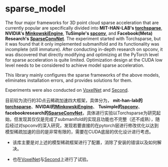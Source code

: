 # sparse_model
The four major frameworks for 3D point cloud sparse acceleration that are currently popular are specifically divided into **MIT-HAN-LAB's [torchsparse](https://github.com/mit-han-lab/torchsparse)**, **NVIDIA's [MinkowskiEngine](https://github.com/NVIDIA/MinkowskiEngine)**, **TuSimple's [spconv](https://github.com/traveller59/spconv)**, and **Facebook(Meta) Research's [SparseConvNet](https://github.com/facebookresearch/SparseConvNet)**. The experiment started with Torchsparse, but it was found that it only implemented submanifold and its functionality was incomplete (still immature). After conducting in-depth research on spconv, it was discovered that directly modifying and optimizing at the PyTorch level for sparse acceleration is quite limited. Optimization design at the CUDA low level needs to be considered to achieve model sparse acceleration.

This library mainly configures the sparse frameworks of the above models, eliminates installation errors, and provides solutions for them.

Experiments were also conducted on [VoxelNet](https://github.com/collector-m/VoxelNet_CVPR_2018_PointCloud) and [Second](https://github.com/traveller59/second.pytorch).

目前较为流行的3D点云稀疏加速四大框架，具体分为， **mit-han-lab的[torchsparse](https://github.com/mit-han-lab/torchsparse)**、**NVIDAI的[MinkowskiEngine](https://github.com/NVIDIA/MinkowskiEngine)**、 **Tusimple的[spconv](https://github.com/traveller59/spconv)**、**facebookresearch的[SparseConvNet](https://github.com/facebookresearch/SparseConvNet)**，具体进行实验以Torchsparse为研究起始，但发现其仅仅是完成了submanifold的实现且功能也不完整（还不成熟），随后经过对spconv的深入研究，发现若要直接的在pytorch层进行修改优化以达到模型稀疏加速的目的是非常有限的，需要在CUDA底层的优化设计进行考虑。  

- 该库主要是对上述的模型稀疏框架进行了配置，消除了安装的错误以及如何解决。

- 也在[VoxelNet](https://github.com/collector-m/VoxelNet_CVPR_2018_PointCloud)与[Second](https://github.com/traveller59/second.pytorch)上进行了试验。
